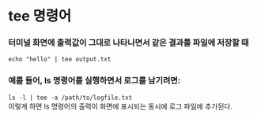 # tee 명령어
### 터미널 화면에 출력값이 그대로 나타나면서 같은 결과를 파일에 저장할 때
`echo "hello" | tee output.txt`

### 예를 들어, ls 명령어를 실행하면서 로그를 남기려면:
`ls -l | tee -a /path/to/logfile.txt`   
이렇게 하면 ls 명령어의 출력이 화면에 표시되는 동시에 로그 파일에 추가된다. 

